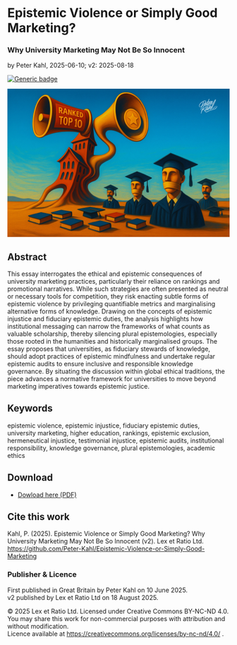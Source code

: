 # Epistemic Violence or Simply Good Marketing?

### Why University Marketing May Not Be So Innocent

by Peter Kahl, 2025-06-10; v2: 2025-08-18

[![Generic badge](https://img.shields.io/badge/ORCID-0009–0003–1616–4843-green.svg)](https://orcid.org/0009-0003-1616-4843)

![alt text](https://github.com/Peter-Kahl/Epistemic-Violence-or-Simply-Good-Marketing/blob/main/top-ten.jpg?raw=true)

## Abstract

This essay interrogates the ethical and epistemic consequences of university marketing practices, particularly their reliance on rankings and promotional narratives. While such strategies are often presented as neutral or necessary tools for competition, they risk enacting subtle forms of epistemic violence by privileging quantifiable metrics and marginalising alternative forms of knowledge. Drawing on the concepts of epistemic injustice and fiduciary epistemic duties, the analysis highlights how institutional messaging can narrow the frameworks of what counts as valuable scholarship, thereby silencing plural epistemologies, especially those rooted in the humanities and historically marginalised groups. The essay proposes that universities, as fiduciary stewards of knowledge, should adopt practices of epistemic mindfulness and undertake regular epistemic audits to ensure inclusive and responsible knowledge governance. By situating the discussion within global ethical traditions, the piece advances a normative framework for universities to move beyond marketing imperatives towards epistemic justice.

## Keywords

epistemic violence, epistemic injustice, fiduciary epistemic duties, university marketing, higher education, rankings, epistemic exclusion, hermeneutical injustice, testimonial injustice, epistemic audits, institutional responsibility, knowledge governance, plural epistemologies, academic ethics

## Download

- [Dowload here (PDF)](https://raw.githubusercontent.com/Peter-Kahl/Epistemic-Violence-or-Simply-Good-Marketing/master/Kahl_P_Epistemic_Violence_or_Simply_Good_Marketing_v2_18-AUG-2025.pdf)

## Cite this work

Kahl, P. (2025). Epistemic Violence or Simply Good Marketing? Why University Marketing May Not Be So Innocent (v2). Lex et Ratio Ltd. https://github.com/Peter-Kahl/Epistemic-Violence-or-Simply-Good-Marketing

### Publisher & Licence

First published in Great Britain by Peter Kahl on 10 June 2025.\
v2 published by Lex et Ratio Ltd on 18 August 2025.

© 2025 Lex et Ratio Ltd. Licensed under Creative Commons BY-NC-ND 4.0.\
You may share this work for non-commercial purposes with attribution and without modification.\
Licence available at https://creativecommons.org/licenses/by-nc-nd/4.0/ .